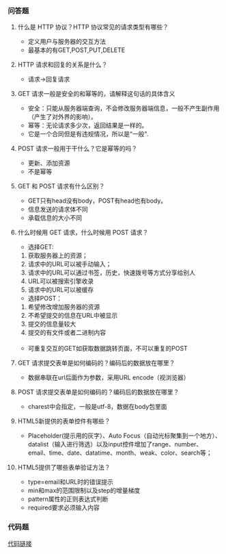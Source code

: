 ### 问答题
1. 什么是 HTTP 协议？HTTP 协议常见的请求类型有哪些？
    * 定义用户与服务器的交互方法
    * 最基本的有GET,POST,PUT,DELETE
2. HTTP 请求和回复的关系是什么？
    * 请求->回复请求
3. GET 请求一般是安全的和幂等的，请解释这句话的具体含义
    * 安全：只能从服务器端查询，不会修改服务器端信息，一般不产生副作用（产生了对外界的影响）。
    * 幂等：无论请求多少次，返回结果是一样的。
    * 它是一个合同但是有违规情况，所以是“一般".
4. POST 请求一般用于干什么？它是幂等的吗？
    * 更新、添加资源
    * 不是幂等
5. GET 和 POST 请求有什么区别？
    * GET只有head没有body，POST有head也有body。
    * 信息发送的请求体不同
    * 承载信息的大小不同
6. 什么时候用 GET 请求，什么时候用 POST 请求？
    * 选择GET:
    1. 获取服务器上的资源；
    2. 请求中的URL可以被手动输入；
    3. 请求中的URL可以通过书签，历史，快速拨号等方式分享给别人
    4. URL可以被搜索引擎收录
    5. 请求中的URL可以被缓存
    * 选择POST：
    1. 希望修改增加服务器的资源
    2. 不希望提交的信息在URL中被显示
    3. 提交的信息量较大
    4. 提交的有文件或者二进制内容
     <br/> <br/>
    * 可重复交互的GET如获取数据跳转页面，不可以重复的POST

7. GET 请求提交表单是如何编码的？编码后的数据放在哪里？
    * 数据串联在url后面作为参数，采用URL encode（视浏览器）
8. POST 请求提交表单是如何编码的？编码后的数据放在哪里？
    * charest中会指定，一般是utf-8，数据在body包里面
9. HTML5新提供的表单控件有哪些？
    * Placeholder(提示用的灰字）、Auto Focus（自动光标聚集到一个地方）、datalist（输入进行筛选）以及input控件增加了range、number、email、time、date、datatime、month、weak、color、search等；
10. HTML5提供了哪些表单验证方法？
    * type=email和URL时的错误提示
    * min和max的范围限制以及step的增量梯度
    * pattern属性的正则表达式判断
    * required要求必须输入内容
### 代码题
[代码链接](https://github.com/a735315482/mfs-homework/blob/master/homework5.html)